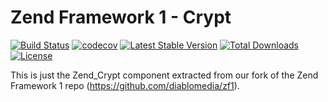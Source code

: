 Zend Framework 1 - Crypt
============================
[![Build Status](https://travis-ci.com/diablomedia/zf1-crypt.svg?branch=master)](https://travis-ci.com/diablomedia/zf1-crypt)
[![codecov](https://codecov.io/gh/diablomedia/zf1-crypt/branch/master/graph/badge.svg)](https://codecov.io/gh/diablomedia/zf1-crypt)
[![Latest Stable Version](https://poser.pugx.org/diablomedia/zendframework1-crypt/v/stable)](https://packagist.org/packages/diablomedia/zendframework1-crypt)
[![Total Downloads](https://poser.pugx.org/diablomedia/zendframework1-crypt/downloads)](https://packagist.org/packages/diablomedia/zendframework1-crypt)
[![License](https://poser.pugx.org/diablomedia/zendframework1-crypt/license)](https://packagist.org/packages/diablomedia/zendframework1-crypt)

This is just the Zend_Crypt component extracted from our fork of the Zend Framework 1 repo (https://github.com/diablomedia/zf1).
